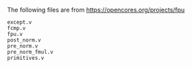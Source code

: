 The following files are from https://opencores.org/projects/fpu

    except.v
    fcmp.v
    fpu.v
    post_norm.v
    pre_norm.v
    pre_norm_fmul.v
    primitives.v

